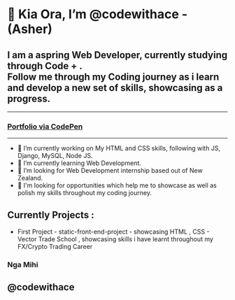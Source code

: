 <H1> 👋 Kia Ora, I’m @codewithace - (Asher) </H1>
 
<H2> I am a aspring Web Developer, currently studying through Code + .<br>
 Follow me through my Coding journey as i learn and develop a new set of skills, showcasing as a progress.</H2>
 
 ---
 
<a href="https://codepen.io/_AC3/full/eYKaXKZ/a788ebe2c2dbf8db31b84c2854fb8086"><h3>Portfolio via CodePen</h3></a>

---

 
- 🔭 I’m currently working on My HTML and CSS skills, following with JS, Django, MySQL, Node JS.
- 🌱 I’m currently learning Web Development.
- 👯 I’m looking for Web Development internship based out of New Zealand.
- 🤔 I'm looking for opportunities which help me to showcase as well as polish my skills throughout my coding journey.

<h2>Currently Projects :</h2>
 
 - First Project - static-front-end-project - showcasing HTML , CSS - Vector Trade School , showcasing skills i have learnt throughout my FX/Crypto Trading Career
 
 <h3>Nga Mihi</h3>
 
 <h2>@codewithace</h2>
